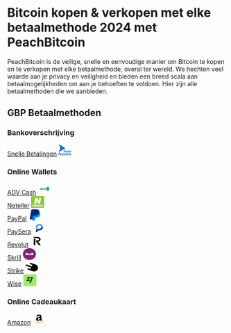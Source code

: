 <body class="payment-methods-page">

# Bitcoin kopen & verkopen met elke betaalmethode 2024 met PeachBitcoin

PeachBitcoin is de veilige, snelle en eenvoudige manier om Bitcoin te kopen en te verkopen met elke betaalmethode, overal ter wereld. We hechten veel waarde aan je privacy en veiligheid en bieden een breed scala aan betaalmogelijkheden om aan je behoeften te voldoen. Hier zijn alle betaalmethoden die we aanbieden.

## GBP Betaalmethoden

### Bankoverschrijving

<div class="payment-grid">
    <div class="payment-grid-item">
        <a href="/buy-bitcoin-with-fasterpayment">Snelle Betalingen</a> 
        <img src="/img/faq/logoimg/fasterpayment.png" width="30px" height="27px" alt="Bitcoin kopen met Snelle Betalingen, Bitcoin verkopen met Snelle Betalingen">
    </div>
</div>

### Online Wallets

<div class="payment-grid">
    <div class="payment-grid-item">
        <a href="/buy-bitcoin-with-advcash">ADV Cash</a> 
        <img src="/img/faq/logoimg/advcash.png" width="30px" height="27px" alt="Bitcoin kopen met ADV Cash, Bitcoin verkopen met ADV Cash">
    </div>
    <div class="payment-grid-item">
        <a href="/buy-bitcoin-with-neteller">Neteller</a> 
        <img src="/img/faq/logoimg/neteller.png" width="30px" height="27px" alt="Bitcoin kopen met Neteller, Bitcoin verkopen met Neteller">
    </div>
    <div class="payment-grid-item">
        <a href="/buy-bitcoin-with-paypal">PayPal</a> 
        <img src="/img/faq/logoimg/paypal.png" width="30px" height="27px" alt="Bitcoin kopen met PayPal, Bitcoin verkopen met PayPal">
    </div>
    <div class="payment-grid-item">
        <a href="/buy-bitcoin-with-paysera">PaySera</a> 
        <img src="/img/faq/logoimg/paysera.png" width="30px" height="27px" alt="Bitcoin kopen met PaySera, Bitcoin verkopen met PaySera">
    </div>
    <div class="payment-grid-item">
        <a href="/buy-bitcoin-with-revolut">Revolut</a> 
        <img src="/img/faq/logoimg/revolut.png" width="30px" height="27px" alt="Bitcoin kopen met Revolut, Bitcoin verkopen met Revolut">
    </div>
    <div class="payment-grid-item">
        <a href="/buy-bitcoin-with-skrill">Skrill</a> 
        <img src="/img/faq/logoimg/skrill.png" width="30px" height="27px" alt="Bitcoin kopen met Skrill, Bitcoin verkopen met Skrill">
    </div>
    <div class="payment-grid-item">
        <a href="/buy-bitcoin-with-strike">Strike</a> 
        <img src="/img/faq/logoimg/strike.png" width="30px" height="27px" alt="Bitcoin kopen met Strike, Bitcoin verkopen met Strike">
    </div>
    <div class="payment-grid-item">
        <a href="/buy-bitcoin-with-wise">Wise</a> 
        <img src="/img/faq/logoimg/wise.png" width="30px" height="27px" alt="Bitcoin kopen met Wise, Bitcoin verkopen met Wise">
    </div>
</div>

### Online Cadeaukaart

<div class="payment-grid">
    <div class="payment-grid-item">
        <a href="/buy-btc-with-amazon">Amazon</a> 
        <img src="/img/faq/logoimg/amazon.png" width="30px" height="27px" alt="Bitcoin kopen met Amazon, Bitcoin verkopen met Amazon">
    </div>
</div>

</body>
